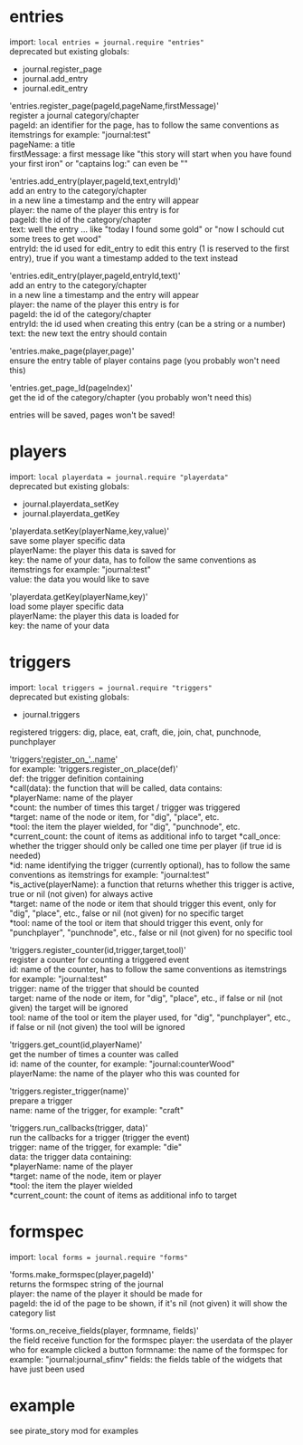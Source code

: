 # entries  

import:
`local entries = journal.require "entries"`  
deprecated but existing globals:  
* journal.register_page  
* journal.add_entry
* journal.edit_entry

'entries.register_page(pageId,pageName,firstMessage)'  
register a journal category/chapter  
pageId: an identifier for the page, has to follow the same conventions as itemstrings for example: "journal:test"  
pageName: a title  
firstMessage: a first message like "this story will start when you have found your first iron" or "captains log:" can even be ""  

'entries.add_entry(player,pageId,text,entryId)'  
add an entry to the category/chapter  
in a new line a timestamp and the entry will appear  
player: the name of the player this entry is for  
pageId: the id of the category/chapter  
text: well the entry ... like "today I found some gold" or "now I schould cut some trees to get wood"  
entryId: the id used for edit_entry to edit this entry (1 is reserved to the first entry), true if you want a timestamp added to the text instead  

'entries.edit_entry(player,pageId,entryId,text)'  
add an entry to the category/chapter  
in a new line a timestamp and the entry will appear  
player: the name of the player this entry is for  
pageId: the id of the category/chapter  
entryId: the id used when creating this entry (can be a string or a number)  
text: the new text the entry should contain  

'entries.make_page(player,page)'  
ensure the entry table of player contains page (you probably won't need this)  

'entries.get_page_Id(pageIndex)'  
get the id of the category/chapter (you probably won't need this)  

entries will be saved, pages won't be saved!  

# players

import:
`local playerdata = journal.require "playerdata"`  
deprecated but existing globals:  
* journal.playerdata_setKey  
* journal.playerdata_getKey

'playerdata.setKey(playerName,key,value)'  
save some player specific data  
playerName: the player this data is saved for  
key: the name of your data, has to follow the same conventions as itemstrings for example: "journal:test"  
value: the data you would like to save  

'playerdata.getKey(playerName,key)'  
load some player specific data  
playerName: the player this data is loaded for  
key: the name of your data  

# triggers

import:
`local triggers = journal.require "triggers"`  
deprecated but existing globals:  
* journal.triggers

registered triggers: dig, place, eat, craft, die, join, chat, punchnode, punchplayer  

'triggers['register_on_'..name](def)'  
for example: 'triggers.register_on_place(def)'  
def: the trigger definition containing  
*call(data): the function that will be called, data contains:  
  *playerName: name of the player  
  *count: the number of times this target / trigger was triggered  
  *target: name of the node or item, for "dig", "place", etc.  
  *tool: the item the player wielded, for "dig", "punchnode", etc.  
  *current_count: the count of items as additional info to target
*call_once: whether the trigger should only be called one time per player (if true id is needed)  
*id: name identifying the trigger (currently optional), has to follow the same conventions as itemstrings for example: "journal:test"  
*is_active(playerName): a function that returns whether this trigger is active, true or nil (not given) for always active  
*target: name of the node or item that should trigger this event, only for "dig", "place", etc., false or nil (not given) for no specific target  
*tool: name of the tool or item that should trigger this event, only for "punchplayer", "punchnode", etc., false or nil (not given) for no specific tool  

'triggers.register_counter(id,trigger,target,tool)'  
register a counter for counting a triggered event  
id: name of the counter, has to follow the same conventions as itemstrings for example: "journal:test"  
trigger: name of the trigger that should be counted  
target: name of the node or item, for "dig", "place", etc., if false or nil (not given) the target will be ignored  
tool: name of the tool or item the player used, for "dig", "punchplayer", etc., if false or nil (not given) the tool will be ignored  

'triggers.get_count(id,playerName)'  
get the number of times a counter was called  
id: name of the counter, for example: "journal:counterWood"  
playerName: the name of the player who this was counted for  

'triggers.register_trigger(name)'  
prepare a trigger  
name: name of the trigger, for example: "craft"  

'triggers.run_callbacks(trigger, data)'  
run the callbacks for a trigger (trigger the event)  
trigger: name of the trigger, for example: "die"  
data: the trigger data containing:  
  *playerName: name of the player  
  *target: name of the node, item or player  
  *tool: the item the player wielded  
  *current_count: the count of items as additional info to target  

# formspec

import:
`local forms = journal.require "forms"`

'forms.make_formspec(player,pageId)'  
returns the formspec string of the journal  
player: the name of the player it should be made for  
pageId: the id of the page to be shown, if it's nil (not given) it will show the category list  

'forms.on_receive_fields(player, formname, fields)'  
the field receive function for the formspec
player: the userdata of the player who for example clicked a button
formname: the name of the formspec for example: "journal:journal_sfinv"
fields: the fields table of the widgets that have just been used  

# example  

see pirate_story mod for examples
